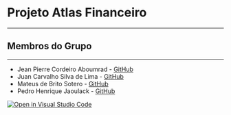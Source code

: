 # Projeto Atlas Financeiro
----
## Membros do Grupo
----
- Jean Pierre Cordeiro Aboumrad - [GitHub](https://github.com/CordeiroAboumrad)
- Juan Carvalho Silva de Lima - [GitHub](https://github.com/jsuisjuan)
- Mateus de Brito Sotero - [GitHub](https://github.com/mateussotero)
- Pedro Henrique Jaoulack - [GitHub](https://github.com/pedrojaoulack)


[![Open in Visual Studio Code](https://classroom.github.com/assets/open-in-vscode-c66648af7eb3fe8bc4f294546bfd86ef473780cde1dea487d3c4ff354943c9ae.svg)](https://classroom.github.com/online_ide?assignment_repo_id=7749588&assignment_repo_type=AssignmentRepo)
